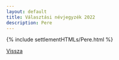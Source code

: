 ```yaml
---
layout: default
title: Választási névjegyzék 2022
description: Pere
---
```


{% include settlementHTMLs/Pere.html %}

[Vissza](./)
